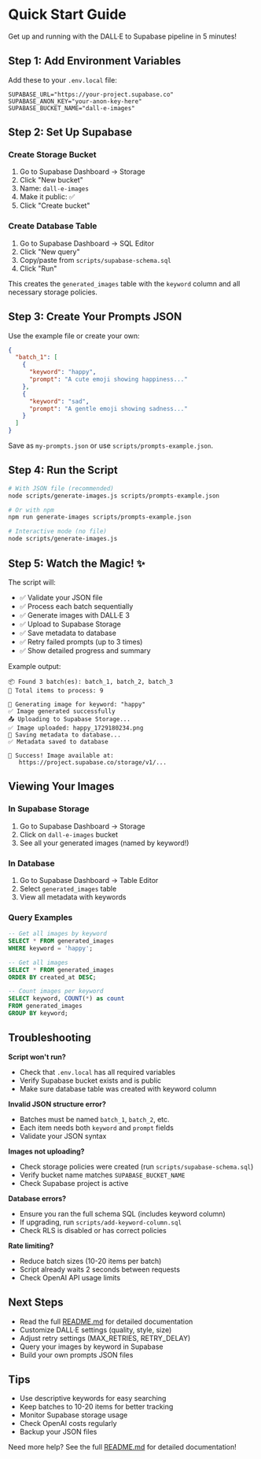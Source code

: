 # Quick Start Guide

Get up and running with the DALL·E to Supabase pipeline in 5 minutes!

## Step 1: Add Environment Variables

Add these to your `.env.local` file:

```env
SUPABASE_URL="https://your-project.supabase.co"
SUPABASE_ANON_KEY="your-anon-key-here"
SUPABASE_BUCKET_NAME="dall-e-images"
```

## Step 2: Set Up Supabase

### Create Storage Bucket

1. Go to Supabase Dashboard → Storage
2. Click "New bucket"
3. Name: `dall-e-images`
4. Make it public: ✅
5. Click "Create bucket"

### Create Database Table

1. Go to Supabase Dashboard → SQL Editor
2. Click "New query"
3. Copy/paste from `scripts/supabase-schema.sql`
4. Click "Run"

This creates the `generated_images` table with the `keyword` column and all necessary storage policies.

## Step 3: Create Your Prompts JSON

Use the example file or create your own:

```json
{
  "batch_1": [
    {
      "keyword": "happy",
      "prompt": "A cute emoji showing happiness..."
    },
    {
      "keyword": "sad",
      "prompt": "A gentle emoji showing sadness..."
    }
  ]
}
```

Save as `my-prompts.json` or use `scripts/prompts-example.json`.

## Step 4: Run the Script

```bash
# With JSON file (recommended)
node scripts/generate-images.js scripts/prompts-example.json

# Or with npm
npm run generate-images scripts/prompts-example.json

# Interactive mode (no file)
node scripts/generate-images.js
```

## Step 5: Watch the Magic! ✨

The script will:
- ✅ Validate your JSON file
- ✅ Process each batch sequentially
- ✅ Generate images with DALL·E 3
- ✅ Upload to Supabase Storage
- ✅ Save metadata to database
- ✅ Retry failed prompts (up to 3 times)
- ✅ Show detailed progress and summary

Example output:
```
📦 Found 3 batch(es): batch_1, batch_2, batch_3
📝 Total items to process: 9

🎨 Generating image for keyword: "happy"
✅ Image generated successfully
📤 Uploading to Supabase Storage...
✅ Image uploaded: happy_1729180234.png
💾 Saving metadata to database...
✅ Metadata saved to database

🎉 Success! Image available at:
   https://project.supabase.co/storage/v1/...
```

## Viewing Your Images

### In Supabase Storage

1. Go to Supabase Dashboard → Storage
2. Click on `dall-e-images` bucket
3. See all your generated images (named by keyword!)

### In Database

1. Go to Supabase Dashboard → Table Editor
2. Select `generated_images` table
3. View all metadata with keywords

### Query Examples

```sql
-- Get all images by keyword
SELECT * FROM generated_images
WHERE keyword = 'happy';

-- Get all images
SELECT * FROM generated_images
ORDER BY created_at DESC;

-- Count images per keyword
SELECT keyword, COUNT(*) as count
FROM generated_images
GROUP BY keyword;
```

## Troubleshooting

**Script won't run?**
- Check that `.env.local` has all required variables
- Verify Supabase bucket exists and is public
- Make sure database table was created with keyword column

**Invalid JSON structure error?**
- Batches must be named `batch_1`, `batch_2`, etc.
- Each item needs both `keyword` and `prompt` fields
- Validate your JSON syntax

**Images not uploading?**
- Check storage policies were created (run `scripts/supabase-schema.sql`)
- Verify bucket name matches `SUPABASE_BUCKET_NAME`
- Check Supabase project is active

**Database errors?**
- Ensure you ran the full schema SQL (includes keyword column)
- If upgrading, run `scripts/add-keyword-column.sql`
- Check RLS is disabled or has correct policies

**Rate limiting?**
- Reduce batch sizes (10-20 items per batch)
- Script already waits 2 seconds between requests
- Check OpenAI API usage limits

## Next Steps

- Read the full [README.md](./README.md) for detailed documentation
- Customize DALL·E settings (quality, style, size)
- Adjust retry settings (MAX_RETRIES, RETRY_DELAY)
- Query your images by keyword in Supabase
- Build your own prompts JSON files

## Tips

- Use descriptive keywords for easy searching
- Keep batches to 10-20 items for better tracking
- Monitor Supabase storage usage
- Check OpenAI costs regularly
- Backup your JSON files

Need more help? See the full [README.md](./README.md) for detailed documentation!
